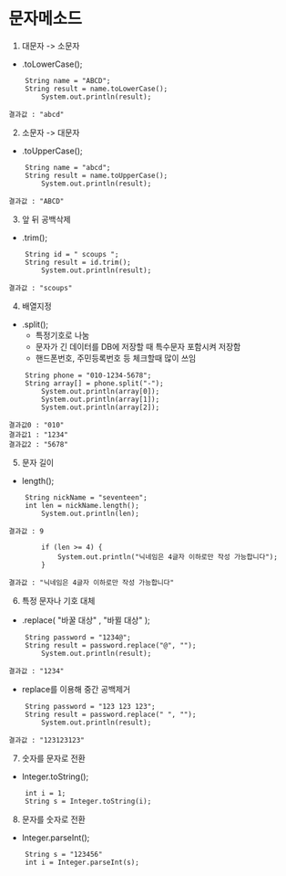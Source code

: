 # 문자메소드

1. 대문자 -> 소문자
- .toLowerCase();
```
    String name = "ABCD";
    String result = name.toLowerCase();
	    System.out.println(result);

결과값 : "abcd"
```

2. 소문자 -> 대문자
- .toUpperCase();
```
    String name = "abcd";
    String result = name.toUpperCase();
	    System.out.println(result);

결과값 : "ABCD"
```

3. 앞 뒤 공백삭제
- .trim();
```
	String id = " scoups ";
	String result = id.trim();
        System.out.println(result);
    
결과값 : "scoups"	
```

4. 배열지정
- .split();
    - 특정기호로 나눔
    - 문자가 긴 데이터를 DB에 저장할 때 특수문자 포함시켜 저장함
    - 핸드폰번호, 주민등록번호 등 체크할때 많이 쓰임 
```
    String phone = "010-1234-5678";
    String array[] = phone.split("-");
    	System.out.println(array[0]);
		System.out.println(array[1]);
		System.out.println(array[2]);

결과값0 : "010"
결과값1 : "1234"
결과값2 : "5678"
```

5. 문자 길이
- length();
```
    String nickName = "seventeen";
    int len = nickName.length();
		System.out.println(len);

결과값 : 9

		if (len >= 4) {
			System.out.println("닉네임은 4글자 이하로만 작성 가능합니다");
		}

결과값 : "닉네임은 4글자 이하로만 작성 가능합니다"
```

6. 특정 문자나 기호 대체
- .replace( "바꿀 대상" , "바뀔 대상" );
```
    String password = "1234@";
    String result = password.replace("@", "");
        System.out.println(result);
		
결과값 : "1234"
```
- replace를 이용해 중간 공백제거
```
	String password = "123 123 123";
	String result = password.replace(" ", "");
		System.out.println(result);

결과값 : "123123123"
```

7. 숫자를 문자로 전환
- Integer.toString();
```
    int i = 1;
    String s = Integer.toString(i);
```
8. 문자를 숫자로 전환
- Integer.parseInt();
```
    String s = "123456"
    int i = Integer.parseInt(s);
```